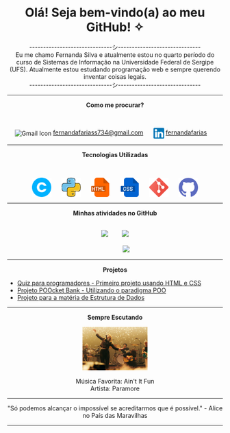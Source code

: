 <h1 align="center">Olá! Seja bem-vindo(a) ao meu GitHub! ✧</h1>

<p align="center">------------------------------シ------------------------------<br>Eu me chamo Fernanda Silva e atualmente estou no quarto período do curso de Sistemas de Informação na Universidade Federal de Sergipe (UFS). Atualmente estou estudando programação web e sempre querendo inventar coisas legais.<br>------------------------------シ------------------------------</p>

---
<p align="center"><strong>Como me procurar?</strong></p><br>
<p align="center">
    <img src="https://cdn-icons-png.flaticon.com/512/732/732200.png" alt="Gmail Icon" width="25" style="vertical-align: middle;">
    <a href="fernandafariass734@gmail.com">fernandafariass734@gmail.com</a>
    &nbsp;&nbsp;&nbsp;&nbsp;
    <img src="imagens/linkedin.png" alt="Linkedin Icon" width="25" style="vertical-align: middle;">
    <a href="https://www.linkedin.com/in/fernandaafariass/">fernandafarias</a>
    &nbsp;&nbsp;&nbsp;&nbsp;
</p>

---
<p align="center"><strong>Tecnologias Utilizadas</strong></p><br>
<p align="center">
    <img src="imagens/c.png" alt="C icon" width="45" style="vertical-align: middle;">
    &nbsp;&nbsp;&nbsp;&nbsp;
    <img src="imagens/python.png" alt="Python icon" width="45" style="vertical-align: middle;">
    &nbsp;&nbsp;&nbsp;&nbsp;
    <img src="imagens/html.png" alt="HTML icon" width="45" style="vertical-align: middle;">
    &nbsp;&nbsp;&nbsp;&nbsp;
    <img src="imagens/css.png" alt="CSS icon" width="45" style="vertical-align: middle;">
    &nbsp;&nbsp;&nbsp;&nbsp;
    <img src="imagens/git.png" alt="Git icon" width="45" style="vertical-align: middle;">
    &nbsp;&nbsp;&nbsp;&nbsp;
    <img src="imagens/github.png" alt="GitHub icon" width="45" style="vertical-align: middle;">
</p>

---
<p align="center"><strong> Minhas atividades no GitHub</strong></p><br>

<div align="center">
  <img src="https://github-readme-stats.vercel.app/api?username=fernandasfarias&show_icons=true&theme=tokyonight" width="40%" />
  &nbsp;&nbsp;&nbsp;&nbsp;&nbsp;&nbsp;
  <img src="https://github-readme-stats.vercel.app/api/top-langs/?username=fernandasfarias&layout=compact&theme=tokyonight" width="36%" /><br><br>
  &nbsp;&nbsp;&nbsp;&nbsp;&nbsp;&nbsp;&nbsp;&nbsp;&nbsp;&nbsp;&nbsp;&nbsp;
  <img src="https://github-readme-activity-graph.vercel.app/graph?username=fernandasfarias&theme=tokyo-night&area=true" width="65%" />
</div>

---
<p align="center"><strong>Projetos</strong></p>
<ul>
    <li><a href="https://fernandasfarias.github.io/my-first-site/">Quiz para programadores - Primeiro projeto usando HTML e CSS</a></li>
    <li><a href="https://github.com/fernandasfarias/POOcket_Bank">Projeto POOcket Bank - Utilizando o paradigma POO</a></li>
    <li><a href="https://github.com/fernandasfarias/bank_queue_data_structure">Projeto para a matéria de Estrutura de Dados</a></li>
</ul>

---
<p align="center"><strong>Sempre Escutando</strong></p>

<div align="center">
    <a href="https://open.spotify.com/intl-pt/track/1j8z4TTjJ1YOdoFEDwJTQa?si=10f37999d5bc494a" target="_blank">
        <img src="imagens/paramore.png" width="30%" alt="Header Paramore">
    </a>
    <p>Música Favorita: Ain't It Fun<br>Artista: Paramore</p>
</div>

---
<p align="center">"Só podemos alcançar o impossível se acreditarmos que é possível." - Alice no País das Maravilhas</p>

---

